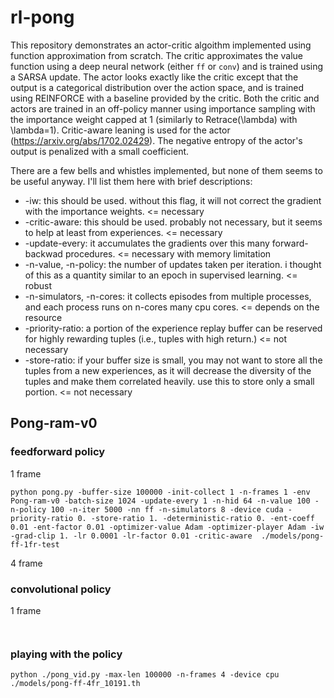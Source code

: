 # rl-pong

This repository demonstrates an actor-critic algoithm implemented using function
approximation from scratch. The critic approximates the value function using a
deep neural network (either `ff` or `conv`) and is trained using a SARSA update.
The actor looks exactly like the critic except that the output is a categorical
distribution over the action space, and is trained using REINFORCE with a
baseline provided by the critic. Both the critic and actors are trained in an
off-policy manner using importance sampling with the importance weight capped at
1 (similarly to Retrace(\lambda) with \lambda=1). Critic-aware leaning
is used for the actor (https://arxiv.org/abs/1702.02429). The negative entropy
of the actor's output is penalized with a small coefficient.

There are a few bells and whistles implemented, but none of them seems to be
useful anyway. I'll list them here with brief descriptions:

* -iw: this should be used. without this flag, it will not correct the gradient
  with the importance weights. <= necessary
* -critic-aware: this should be used. probably not necessary, but it seems to
  help at least from experiences. <= necessary
* -update-every: it accumulates the gradients over this many forward-backwad
  procedures. <= necessary with memory limitation
* -n-value, -n-policy: the number of updates taken per iteration. i thought of
  this as a quantity similar to an epoch in supervised learning. <= robust
* -n-simulators, -n-cores: it collects episodes from multiple processes, and
  each process runs on n-cores many cpu cores. <= depends on the resource
* -priority-ratio: a portion of the experience replay buffer can be reserved for
  highly rewarding tuples (i.e., tuples with high return.) <= not necessary
* -store-ratio: if your buffer size is small, you may not want to store all the
  tuples from a new experiences, as it will decrease the diversity of the tuples
  and make them correlated heavily. use this to store only a small portion. <=
  not necessary

## Pong-ram-v0

### feedforward policy

1 frame

``
python pong.py
-buffer-size 100000
-init-collect 1
-n-frames 1
-env Pong-ram-v0
-batch-size 1024
-update-every 1
-n-hid 64
-n-value 100
-n-policy 100
-n-iter 5000
-nn ff
-n-simulators 8
-device cuda
-priority-ratio 0.
-store-ratio 1.
-deterministic-ratio 0.
-ent-coeff 0.01
-ent-factor 0.01
-optimizer-value Adam
-optimizer-player Adam
-iw
-grad-clip 1.
-lr 0.0001
-lr-factor 0.01
-critic-aware 
./models/pong-ff-1fr-test
``

4 frame
``
``

### convolutional policy

1 frame

``
``

### playing with the policy

``
python ./pong_vid.py
-max-len 100000
-n-frames 4
-device cpu ./models/pong-ff-4fr_10191.th 
``




